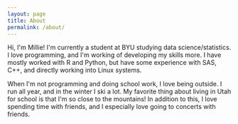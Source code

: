 ```yaml
---
layout: page
title: About
permalink: /about/
---
```


Hi, I'm Millie! I'm currently a student at BYU studying data science/statistics. I love programming, and I'm working of developing my skills more. I have mostly worked with R and Python, but have some experience with SAS, C++, and directly working into Linux systems.

When I'm not programming and doing school work, I love being outside. I run all year, and in the winter I ski a lot. My favorite thing about living in Utah for school is that I'm so close to the mountains! In addition to this, I love spending time with friends, and I especially love going to concerts with friends. 

